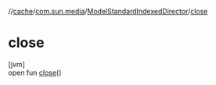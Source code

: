//[cache](../../../index.md)/[com.sun.media](../index.md)/[ModelStandardIndexedDirector](index.md)/[close](close.md)

# close

[jvm]\
open fun [close](close.md)()
